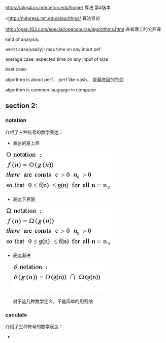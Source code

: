 https://algs4.cs.princeton.edu/home/ 算法 第4版本

 <http://mitpress.mit.edu/algorithms/ 算法导论

http://open.163.com/special/opencourse/algorithms.html 麻省理工的公开课





kind of analysis:

worst case(usally): max time on any input pef

average case: expected time on any input of size

best case:



algorithm is about perf， perf  like cash， 是最底层的东西

algorithm is common lauguage in computer



## section 2:

### notation

介绍了三种符号的数学表达：

- 表达的是上界

![img](file:/../introducetoalgorithm/Onotation.png)

- 表达下界限

![img](file:/../introducetoalgorithm/Wnotation.png)

- 表达渐进

  ![img](file:/../introducetoalgorithm/thetanotation.png)

  对于这几种数学定义，不能简单的用归纳

  





### caculate

介绍了三种符号的数学表达：

- 

  

  

